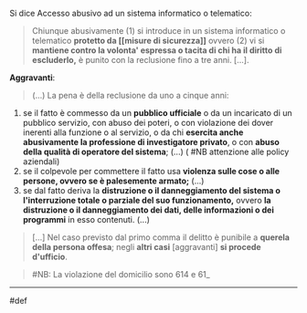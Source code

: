 Si dice Accesso abusivo ad un sistema informatico o telematico:
> Chiunque abusivamente (1) si introduce in un sistema informatico o telematico **protetto da [[misure di sicurezza]]** ovvero (2) vi si **mantiene contro la volonta' espressa o tacita di chi ha il diritto di escluderlo,** è punito con la reclusione fino a tre anni. \[...].

**Aggravanti**:
>(...) La pena è della reclusione da uno a cinque anni:
1. se il fatto è commesso da un **pubblico ufficiale** o da un incaricato di un pubblico servizio, con abuso dei poteri, o con violazione dei dover inerenti alla funzione o al servizio, o da chi **esercita anche abusivamente la professione di investigatore privato**, o con **abuso della qualità di operatore del sistema**; (...) ( #NB attenzione alle policy aziendali)
2. se il colpevole per commettere il fatto usa **violenza sulle cose o alle persone, ovvero se è palesemente armato;** (...)
3. se dal fatto deriva la **distruzione o il danneggiamento del sistema o l'interruzione totale o parziale del suo funzionamento,** ovvero **la distruzione o il danneggiamento dei dati, delle informazioni o dei programmi** in esso contenuti. (...)
> \[...] Nel caso previsto dal primo comma il delitto è punibile a **querela della persona offesa**; negli **altri casi** \[aggravanti] **si procede d'ufficio**.

> #NB: La violazione del domicilio sono 614 e 61_
___
#def 